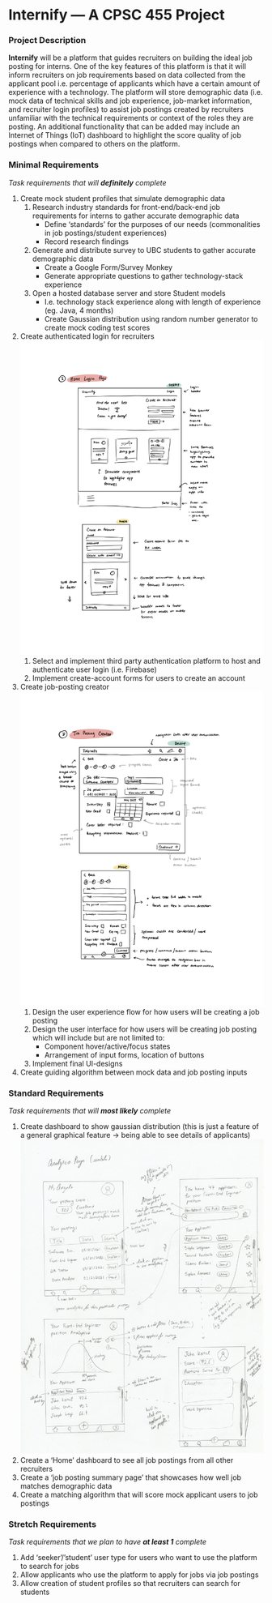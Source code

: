# Internify — A CPSC 455 Project

### Project Description

**Internify** will be a platform that guides recruiters on building the ideal job posting for interns. One of the key features of this platform is that it will inform recruiters on job requirements based on data collected from the applicant pool i.e. percentage of applicants which have a certain amount of experience with a technology. The platform will store demographic data (i.e. mock data of technical skills and job experience, job-market information, and recruiter login profiles) to assist job postings created by recruiters unfamiliar with the technical requirements or context of the roles they are posting. An additional functionality that can be added may include an Internet of Things (IoT) dashboard to highlight the score quality of job postings when compared to others on the platform.

### Minimal Requirements

_Task requirements that will **definitely** complete_

1. Create mock student profiles that simulate demographic data
   1. Research industry standards for front-end/back-end job requirements for interns to gather accurate demographic data
      - Define ‘standards’ for the purposes of our needs (commonalities in job postings/student experiences)
      - Record research findings
   2. Generate and distribute survey to UBC students to gather accurate demographic data
      - Create a Google Form/Survey Monkey
      - Generate appropriate questions to gather technology-stack experience
   3. Open a hosted database server and store Student models
      - I.e. technology stack experience along with length of experience (eg. Java, 4 months)
      - Create Gaussian distribution using random number generator to create mock coding test scores
2. Create authenticated login for recruiters
![Create authenticated login for recruiters](assets/prototypes/low-fi-home-page.jpg)
   1. Select and implement third party authentication platform to host and authenticate user login (i.e. Firebase)
   2. Implement create-account forms for users to create an account
3. Create job-posting creator
![Create job-posting creator](assets/prototypes/low-fi-job-create-page.jpg)
   1. Design the user experience flow for how users will be creating a job posting
   2. Design the user interface for how users will be creating job posting which will include but are not limited to:
      - Component hover/active/focus states
      - Arrangement of input forms, location of buttons
   3. Implement final UI-designs
4. Create guiding algorithm between mock data and job posting inputs

### Standard Requirements

_Task requirements that will **most likely** complete_

1. Create dashboard to show gaussian distribution (this is just a feature of a general graphical feature → being able to see details of applicants)
![Create dashboard to show gaussian distribution (this is just a feature of a general graphical feature → being able to see details of applicants)](assets/prototypes/low-fi-analytics-page.jpg)
2. Create a ‘Home’ dashboard to see all job postings from all other recruiters
3. Create a ‘job posting summary page’ that showcases how well job matches demographic data
4. Create a matching algorithm that will score mock applicant users to job postings

### Stretch Requirements

_Task requirements that we plan to have **at least 1** complete_

1. Add ‘seeker’/’student’ user type for users who want to use the platform to search for jobs
2. Allow applicants who use the platform to apply for jobs via job postings
3. Allow creation of student profiles so that recruiters can search for students
